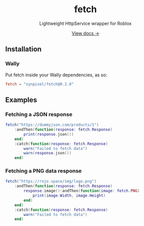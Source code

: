 <div align="center">
  <h1>fetch</h1>
  <p>Lightweight HttpService wrapper for Roblox</p>
  <a href="https://synpixel.github.io/rbx-fetch/">View docs →</a>
</div>

## Installation

### Wally

Put fetch inside your Wally dependencies, as so:

```toml
fetch = "synpixel/fetch@0.2.0"
```

## Examples

### Fetching a JSON response

```lua
fetch("https://dummyjson.com/products/1")
    :andThen(function(response: fetch.Response)
        print(response.json())
    end)
    :catch(function(response: fetch.Response)
        warn("Failed to fetch data")
        warn(response.json())
    end)
```

### Fetching a PNG data response

```lua
fetch("https://rojo.space/img/logo.png")
    :andThen(function(response: fetch.Response)
        response.image():andThen(function(image: fetch.PNG)
            print(image.Width, image.Height)
        end)
    end)
    :catch(function(response: fetch.Response)
        warn("Failed to fetch data")
    end)
```
